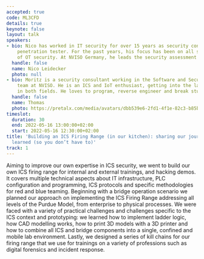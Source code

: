 ```yaml
---
accepted: true
code: ML3CFD
details: true
keynote: false
layout: talk
speakers:
- bio: Nico has worked in IT security for over 15 years as security consultant and
    penetration tester. For the past years, his focus has been on all several aspects
    of OT security. At NVISO Germany, he leads the security assessment team.
  handle: false
  name: Nico Leidecker
  photo: null
- bio: Moritz is a security consultant working in the Software and Security assessment
    team at NVISO. He is an ICS and IoT enthusiast, getting into the latest technologies
    in both fields. He loves to program, reverse engineer and break stuff.
  handle: false
  name: Thomas
  photo: https://pretalx.com/media/avatars/dbb539e6-2fd1-4f1e-82c3-b85bdefe62cd_1vySmjx.jpg
timeslot:
  duration: 30
  end: 2022-05-16 13:00:00+02:00
  start: 2022-05-16 12:30:00+02:00
title: 'Building an ICS Firing Range (in our kitchen): sharing our journey & lessons
  learned (so you don’t have to)'
track: 1
---
```


Aiming to improve our own expertise in ICS security, we went to build our own ICS firing range for internal and external trainings, and hacking demos.
It covers multiple technical aspects about IT infrastructure, PLC configuration and programming, ICS protocols and specific methodologies for red and blue teaming.
Beginning with a bridge operation scenario we planned our approach on implementing the ICS Firing Range addressing all levels of the Purdue Model, from enterprise to physical processes.
We were faced with a variety of practical challenges and challenges specific to the ICS context and prototyping: we learned how to implement ladder logic, how CAD modelling works, how to print 3D models with a 3D printer and how to combine all ICS and bridge components into a single, confined and mobile lab environment.
Lastly, we designed a series of kill chains for our firing range that we use for trainings on a variety of professions such as digital forensics and incident response.